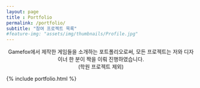 ```yaml
--- 
layout: page
title : Portfolio 
permalink: /portfolio/
subtitle: "참여 프로젝트 목록" 
#feature-img: "assets/img/thumbnails/Profile.jpg"
---
```

<center> Gamefox에서 제작한 게임들을 소개하는 포트폴리오로써, 모든 프로젝트는 저와 디자이너 한 분이 짝을 이뤄 진행하였습니다.</center>
<center> (학원 프로젝트 제외) </center>
<p> </p>
<p> </p>
{% include portfolio.html %}